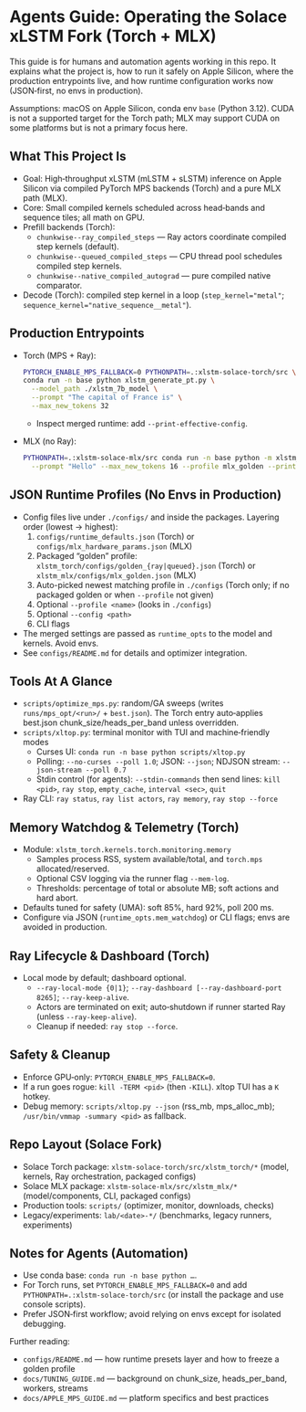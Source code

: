 # Agents Guide: Operating the Solace xLSTM Fork (Torch + MLX)

This guide is for humans and automation agents working in this repo. It explains what the project is, how to run it safely on Apple Silicon, where the production entrypoints live, and how runtime configuration works now (JSON‑first, no envs in production).

Assumptions: macOS on Apple Silicon, conda env `base` (Python 3.12). CUDA is not a supported target for the Torch path; MLX may support CUDA on some platforms but is not a primary focus here.

## What This Project Is
- Goal: High‑throughput xLSTM (mLSTM + sLSTM) inference on Apple Silicon via compiled PyTorch MPS backends (Torch) and a pure MLX path (MLX).
- Core: Small compiled kernels scheduled across head‑bands and sequence tiles; all math on GPU.
- Prefill backends (Torch):
  - `chunkwise--ray_compiled_steps` — Ray actors coordinate compiled step kernels (default).
  - `chunkwise--queued_compiled_steps` — CPU thread pool schedules compiled step kernels.
  - `chunkwise--native_compiled_autograd` — pure compiled native comparator.
- Decode (Torch): compiled step kernel in a loop (`step_kernel="metal"`; `sequence_kernel="native_sequence__metal"`).

## Production Entrypoints
- Torch (MPS + Ray):
  ```bash
  PYTORCH_ENABLE_MPS_FALLBACK=0 PYTHONPATH=.:xlstm-solace-torch/src \
  conda run -n base python xlstm_generate_pt.py \
    --model_path ./xlstm_7b_model \
    --prompt "The capital of France is" \
    --max_new_tokens 32
  ```
  - Inspect merged runtime: add `--print-effective-config`.

- MLX (no Ray):
  ```bash
  PYTHONPATH=.:xlstm-solace-mlx/src conda run -n base python -m xlstm_mlx.cli \
    --prompt "Hello" --max_new_tokens 16 --profile mlx_golden --print-config
  ```

## JSON Runtime Profiles (No Envs in Production)
- Config files live under `./configs/` and inside the packages. Layering order (lowest → highest):
  1) `configs/runtime_defaults.json` (Torch) or `configs/mlx_hardware_params.json` (MLX)
  2) Packaged “golden” profile: `xlstm_torch/configs/golden_{ray|queued}.json` (Torch) or `xlstm_mlx/configs/mlx_golden.json` (MLX)
  3) Auto-picked newest matching profile in `./configs` (Torch only; if no packaged golden or when `--profile` not given)
  4) Optional `--profile <name>` (looks in `./configs`)
  5) Optional `--config <path>`
  6) CLI flags
- The merged settings are passed as `runtime_opts` to the model and kernels. Avoid envs.
- See `configs/README.md` for details and optimizer integration.

## Tools At A Glance
- `scripts/optimize_mps.py`: random/GA sweeps (writes `runs/mps_opt/<run>/` + `best.json`). The Torch entry auto‑applies best.json chunk_size/heads_per_band unless overridden.
- `scripts/xltop.py`: terminal monitor with TUI and machine‑friendly modes
  - Curses UI: `conda run -n base python scripts/xltop.py`
  - Polling: `--no-curses --poll 1.0`; JSON: `--json`; NDJSON stream: `--json-stream --poll 0.7`
  - Stdin control (for agents): `--stdin-commands` then send lines: `kill <pid>`, `ray stop`, `empty_cache`, `interval <sec>`, `quit`
- Ray CLI: `ray status`, `ray list actors`, `ray memory`, `ray stop --force`

## Memory Watchdog & Telemetry (Torch)
- Module: `xlstm_torch.kernels.torch.monitoring.memory`
  - Samples process RSS, system available/total, and `torch.mps` allocated/reserved.
  - Optional CSV logging via the runner flag `--mem-log`.
  - Thresholds: percentage of total or absolute MB; soft actions and hard abort.
- Defaults tuned for safety (UMA): soft 85%, hard 92%, poll 200 ms.
- Configure via JSON (`runtime_opts.mem_watchdog`) or CLI flags; envs are avoided in production.

## Ray Lifecycle & Dashboard (Torch)
- Local mode by default; dashboard optional.
  - `--ray-local-mode {0|1}`; `--ray-dashboard [--ray-dashboard-port 8265]`; `--ray-keep-alive`.
  - Actors are terminated on exit; auto‑shutdown if runner started Ray (unless `--ray-keep-alive`).
  - Cleanup if needed: `ray stop --force`.

## Safety & Cleanup
- Enforce GPU‑only: `PYTORCH_ENABLE_MPS_FALLBACK=0`.
- If a run goes rogue: `kill -TERM <pid>` (then `-KILL`). xltop TUI has a `K` hotkey.
- Debug memory: `scripts/xltop.py --json` (rss_mb, mps_alloc_mb); `/usr/bin/vmmap -summary <pid>` as fallback.

## Repo Layout (Solace Fork)
- Solace Torch package: `xlstm-solace-torch/src/xlstm_torch/*` (model, kernels, Ray orchestration, packaged configs)
- Solace MLX package:  `xlstm-solace-mlx/src/xlstm_mlx/*` (model/components, CLI, packaged configs)
- Production tools:    `scripts/` (optimizer, monitor, downloads, checks)
- Legacy/experiments:  `lab/<date>-*/` (benchmarks, legacy runners, experiments)

## Notes for Agents (Automation)
- Use conda base: `conda run -n base python …`.
- For Torch runs, set `PYTORCH_ENABLE_MPS_FALLBACK=0` and add `PYTHONPATH=.:xlstm-solace-torch/src` (or install the package and use console scripts).
- Prefer JSON‑first workflow; avoid relying on envs except for isolated debugging.

Further reading:
- `configs/README.md` — how runtime presets layer and how to freeze a golden profile
- `docs/TUNING_GUIDE.md` — background on chunk_size, heads_per_band, workers, streams
- `docs/APPLE_MPS_GUIDE.md` — platform specifics and best practices

